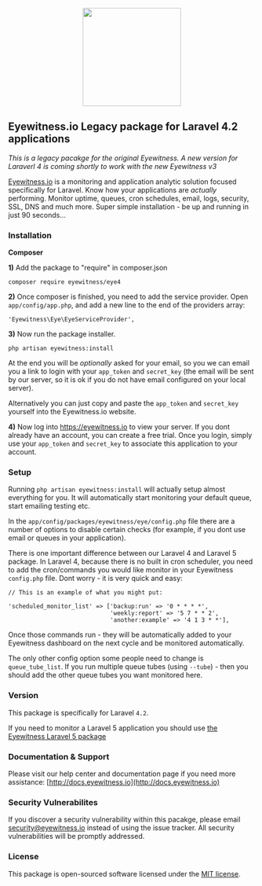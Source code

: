 <p align="center"><a href="https://eyewitness.io" target="_blank"><img width="200"src="https://eyewitness.io/img/logo/package.png"></a></p>

## Eyewitness.io Legacy package for Laravel 4.2 applications

*This is a legacy pacakge for the original Eyewitness. A new version for Laraverl 4 is coming shortly to work with the new Eyewitness v3*

<a href="https://eyewitness.io">Eyewitness.io</a> is a monitoring and application analytic solution focused specifically for Laravel. Know how your applications are *actually* performing. Monitor uptime, queues, cron schedules, email, logs, security, SSL, DNS and much more. Super simple installation - be up and running in just 90 seconds...

### Installation

**Composer**

**1)** Add the package to "require" in composer.json

    composer require eyewitness/eye4

**2)** Once composer is finished, you need to add the service provider. Open `app/config/app.php`, and add a new line to the end of the providers array:

    'Eyewitness\Eye\EyeServiceProvider',

**3)** Now run the package installer.

    php artisan eyewitness:install

At the end you will be <i>optionally</i> asked for your email, so you we can email you a link to login with your `app_token` and `secret_key` (the email will be sent by our server, so it is ok if you do not have email configured on your local server).

Alternatively you can just copy and paste the `app_token` and `secret_key` yourself into the Eyewitness.io website.

**4)** Now log into <a href="https://eyewitness.io">https://eyewitness.io</a> to view your server. If you dont already have an account, you can create a free trial. Once you login, simply use your `app_token` and `secret_key` to associate this application to your account.

### Setup

Running `php artisan eyewitness:install` will actually setup almost everything for you. It will automatically start monitoring your default queue, start emailing testing etc.

In the `app/config/packages/eyewitness/eye/config.php` file there are a number of options to disable certain checks (for example, if you dont use email or queues in your application).

There is one important difference between our Laravel 4 and Laravel 5 package. In Laravel 4, because there is no built in cron scheduler, you need to add the cron/commands you would like monitor in your Eyewitness `config.php` file. Dont worry - it is very quick and easy:

```
// This is an example of what you might put:

'scheduled_monitor_list' => ['backup:run' => '0 * * * *',
                             'weekly:report' => '5 7 * * 2',
                             'another:example' => '4 1 3 * *'],
```

Once those commands run - they will be automatically added to your Eyewitness dashboard on the next cycle and be monitored automatically.

The only other config option some people need to change is `queue_tube_list`. If you run multiple queue tubes (using `--tube`) - then you should add the other queue tubes you want monitored here.

### Version

This package is specifically for Laravel `4.2`.

If you need to monitor a Laravel 5 application you should use [the Eyewitness Laravel 5 package](https://github.com/eyewitness/eye)

### Documentation & Support

Please visit our help center and documentation page if you need more assistance: [http://docs.eyewitness.io](http://docs.eyewitness.io)

### Security Vulnerabilites

If you discover a security vulnerability within this pacakge, please email security@eyewitness.io instead of using the issue tracker. All security vulnerabilities will be promptly addressed.

### License

This package is open-sourced software licensed under the [MIT license](http://opensource.org/licenses/MIT).
